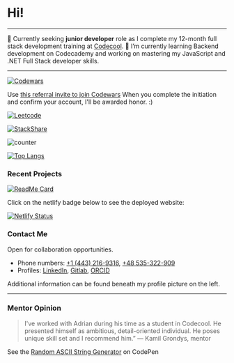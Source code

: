 # Hi! 

***

🔭 Currently seeking **junior developer** role as I complete my 12-month full stack development training at [Codecool](https://github.com/CodecoolGlobal).
🌱 I’m currently learning Backend development on Codecademy and working on mastering my JavaScript and .NET Full Stack developer skills.

***

[![Codewars](https://www.codewars.com/users/abenteuerzeit/badges/small)](https://www.codewars.com/users/abenteuerzeit)

Use [this referral invite to join Codewars](www.codewars.com/r/xcXHsA) 
When you complete the initiation and confirm your account, I'll be awarded honor. :)

[![Leetcode](https://badges.peiyuan.ch/leetcode/abenteuerzeit/name?logo=leetcode&label=leetcode&style=for-the-badge)](https://leetcode.com/abenteuerzeit/)

[![StackShare](http://img.shields.io/badge/tech-stack-0690fa.svg?style=flat)](https://stackshare.io/abenteuerzeit/my-stack) 

![counter](https://enb6254mo1wkgw.m.pipedream.net)

[![Top Langs](https://github-readme-stats.vercel.app/api/top-langs/?username=abenteuerzeit&show_icons=true&theme=radical&layout=compact)](https://github.com/abenteuerzeit?tab=repositories)

### Recent Projects

[![ReadMe Card](https://github-readme-stats.vercel.app/api/pin/?username=abenteuerzeit&repo=boss-machine&theme=radical)](https://github.com/abenteuerzeit/boss-machine.git)

Click on the netlify badge below to see the deployed website:  

[![Netlify Status](https://api.netlify.com/api/v1/badges/a11637ab-36ef-4a0d-ba95-0bd10e638b91/deploy-status)](https://boss-machine-abenteuerzeit.netlify.app/#/)

### Contact Me

Open for collaboration opportunities.

- Phone numbers: [+1 (443) 216-9316](tel:+14432169316), [+48 535-322-909](tel:+48535322900)
- Profiles: [LinkedIn](www.linkedin.com/in/abenteuerzeit/), [Gitlab](gitlab.com/abenteuerzeit), [ORCID](https://orcid.org/0000-0001-6813-7490)

Additional information can be found beneath my profile picture on the left.

***
### Mentor Opinion

> I've worked with Adrian during his time as a student in Codecool. He presented himself as ambitious, detail-oriented individual. He poses unique skill set and I recommend him.”
> — Kamil Grondys, mentor

<!--
**abenteuerzeit/abenteuerzeit** is a ✨ _special_ ✨ repository because its `README.md` (this file) appears on your GitHub profile.

Here are some ideas to get you started:

- 🔭 I’m currently working on ...
- 🌱 I’m currently learning ...
- 👯 I’m looking to collaborate on ...
- 🤔 I’m looking for help with ...
- 💬 Ask me about ...
- 📫 How to reach me: ...
- 😄 Pronouns: ...
- ⚡ Fun fact: ...
-->

See the [Random ASCII String Generator](https://codepen.io/abenteuerzeit/full/xxJzzER) on CodePen
